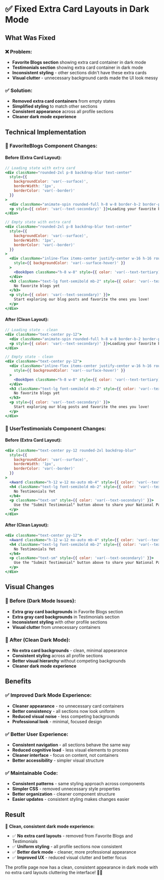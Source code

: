 # ✅ Fixed Extra Card Layouts in Dark Mode

## What Was Fixed

### ❌ **Problem:**
- **Favorite Blogs section** showing extra card container in dark mode
- **Testimonials section** showing extra card container in dark mode  
- **Inconsistent styling** - other sections didn't have these extra cards
- **Visual clutter** - unnecessary background cards made the UI look messy

### ✅ **Solution:**
- **Removed extra card containers** from empty states
- **Simplified styling** to match other sections
- **Consistent appearance** across all profile sections
- **Cleaner dark mode experience**

## Technical Implementation

### 🔧 **FavoriteBlogs Component Changes:**

#### **Before (Extra Card Layout):**
```jsx
// Loading state with extra card
<div className="rounded-2xl p-8 backdrop-blur text-center"
  style={{
    backgroundColor: 'var(--surface)',
    borderWidth: '1px',
    borderColor: 'var(--border)'
  }}
>
  <div className="animate-spin rounded-full h-8 w-8 border-b-2 border-purple-500 mx-auto mb-4"></div>
  <p style={{ color: 'var(--text-secondary)' }}>Loading your favorite blogs...</p>
</div>

// Empty state with extra card
<div className="rounded-2xl p-8 backdrop-blur text-center"
  style={{
    backgroundColor: 'var(--surface)',
    borderWidth: '1px',
    borderColor: 'var(--border)'
  }}
>
  <div className="inline-flex items-center justify-center w-16 h-16 rounded-full mb-4"
    style={{ backgroundColor: 'var(--surface-hover)' }}
  >
    <BookOpen className="h-8 w-8" style={{ color: 'var(--text-tertiary)' }} />
  </div>
  <h3 className="text-lg font-semibold mb-2" style={{ color: 'var(--text-primary)' }}>
    No favorite blogs yet
  </h3>
  <p style={{ color: 'var(--text-secondary)' }}>
    Start exploring our blog posts and favorite the ones you love!
  </p>
</div>
```

#### **After (Clean Layout):**
```jsx
// Loading state - clean
<div className="text-center py-12">
  <div className="animate-spin rounded-full h-8 w-8 border-b-2 border-purple-500 mx-auto mb-4"></div>
  <p style={{ color: 'var(--text-secondary)' }}>Loading your favorite blogs...</p>
</div>

// Empty state - clean
<div className="text-center py-12">
  <div className="inline-flex items-center justify-center w-16 h-16 rounded-full mb-4"
    style={{ backgroundColor: 'var(--surface-hover)' }}
  >
    <BookOpen className="h-8 w-8" style={{ color: 'var(--text-tertiary)' }} />
  </div>
  <h3 className="text-lg font-semibold mb-2" style={{ color: 'var(--text-primary)' }}>
    No favorite blogs yet
  </h3>
  <p style={{ color: 'var(--text-secondary)' }}>
    Start exploring our blog posts and favorite the ones you love!
  </p>
</div>
```

### 🔧 **UserTestimonials Component Changes:**

#### **Before (Extra Card Layout):**
```jsx
<div className="text-center py-12 rounded-2xl backdrop-blur"
  style={{
    backgroundColor: 'var(--surface)',
    borderWidth: '1px',
    borderColor: 'var(--border)'
  }}
>
  <Award className="h-12 w-12 mx-auto mb-4" style={{ color: 'var(--text-tertiary)' }} />
  <h4 className="text-lg font-semibold mb-2" style={{ color: 'var(--text-primary)' }}>
    No Testimonials Yet
  </h4>
  <p className="text-sm" style={{ color: 'var(--text-secondary)' }}>
    Use the "Submit Testimonial" button above to share your National Parks experience with the community
  </p>
</div>
```

#### **After (Clean Layout):**
```jsx
<div className="text-center py-12">
  <Award className="h-12 w-12 mx-auto mb-4" style={{ color: 'var(--text-tertiary)' }} />
  <h4 className="text-lg font-semibold mb-2" style={{ color: 'var(--text-primary)' }}>
    No Testimonials Yet
  </h4>
  <p className="text-sm" style={{ color: 'var(--text-secondary)' }}>
    Use the "Submit Testimonial" button above to share your National Parks experience with the community
  </p>
</div>
```

## Visual Changes

### 🎨 **Before (Dark Mode Issues):**
- **Extra gray card backgrounds** in Favorite Blogs section
- **Extra gray card backgrounds** in Testimonials section
- **Inconsistent styling** with other profile sections
- **Visual clutter** from unnecessary containers

### 🎨 **After (Clean Dark Mode):**
- **No extra card backgrounds** - clean, minimal appearance
- **Consistent styling** across all profile sections
- **Better visual hierarchy** without competing backgrounds
- **Cleaner dark mode experience**

## Benefits

### ✅ **Improved Dark Mode Experience:**
- **Cleaner appearance** - no unnecessary card containers
- **Better consistency** - all sections now look uniform
- **Reduced visual noise** - less competing backgrounds
- **Professional look** - minimal, focused design

### ✅ **Better User Experience:**
- **Consistent navigation** - all sections behave the same way
- **Reduced cognitive load** - less visual elements to process
- **Cleaner interface** - focus on content, not containers
- **Better accessibility** - simpler visual structure

### ✅ **Maintainable Code:**
- **Consistent patterns** - same styling approach across components
- **Simpler CSS** - removed unnecessary style properties
- **Better organization** - cleaner component structure
- **Easier updates** - consistent styling makes changes easier

## Result

🎉 **Clean, consistent dark mode experience:**

- ✅ **No extra card layouts** - removed from Favorite Blogs and Testimonials
- ✅ **Uniform styling** - all profile sections now consistent
- ✅ **Better dark mode** - cleaner, more professional appearance
- ✅ **Improved UX** - reduced visual clutter and better focus

The profile page now has a clean, consistent appearance in dark mode with no extra card layouts cluttering the interface! 🌙✨
